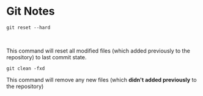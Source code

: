 # Git Notes

```
git reset --hard
```
<br/>


This command will reset all modified files (which added previously to the repository) to last commit state.

```
git clean -fxd
```
This command will remove any new files (which **didn't added previously** to the repository)
